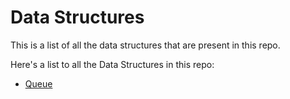 # Data Structures

This is a list of all the data structures that are present in this repo.

Here's a list to all the Data Structures in this repo:

- [Queue](data-structures/queue.md)
